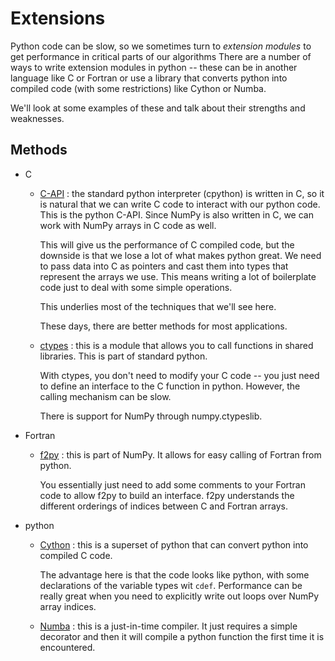 # Extensions

Python code can be slow, so we sometimes turn to _extension modules_ to
get performance in critical parts of our algorithms There are a number
of ways to write extension modules in python -- these can be in
another language like C or Fortran or use a library that converts
python into compiled code (with some restrictions) like Cython or
Numba.

We'll look at some examples of these and talk about their strengths
and weaknesses.


## Methods

* C

  * [C-API](https://docs.python.org/3/c-api/index.html) : the
    standard python interpreter (cpython) is written in C, so it is
    natural that we can write C code to interact with our python code.
    This is the python C-API.  Since NumPy is also written in C, we
    can work with NumPy arrays in C code as well.

    This will give us the performance of C compiled code, but the
    downside is that we lose a lot of what makes python great.  We
    need to pass data into C as pointers and cast them into types that
    represent the arrays we use.  This means writing a lot of
    boilerplate code just to deal with some simple operations.

    This underlies most of the techniques that we'll see here.

    These days, there are better methods for most applications.

  * [ctypes](https://docs.python.org/3/library/ctypes.html) : this
    is a module that allows you to call functions in shared libraries.
    This is part of standard python.

    With ctypes, you don't need to modify your C code -- you just need to
    define an interface to the C function in python.  However, the calling
    mechanism can be slow.

    There is support for NumPy through numpy.ctypeslib.

* Fortran

  * [f2py](https://numpy.org/doc/stable/f2py/) : this is part of
    NumPy.  It allows for easy calling of Fortran from python.

    You essentially just need to add some comments to your Fortran
    code to allow f2py to build an interface.  f2py understands the
    different orderings of indices between C and Fortran arrays.

* python

  * [Cython](https://cython.org/) : this is a superset of python that can convert python into
    compiled C code.

    The advantage here is that the code looks like python, with some
    declarations of the variable types wit `cdef`.  Performance can be
    really great when you need to explicitly write out loops over
    NumPy array indices.

  * [Numba](https://numba.pydata.org/) : this is a just-in-time
    compiler.  It just requires a simple decorator and then it will
    compile a python function the first time it is encountered.
